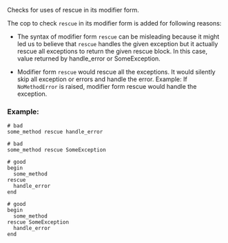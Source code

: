 Checks for uses of rescue in its modifier form.

The cop to check `rescue` in its modifier form is added for following
reasons:

* The syntax of modifier form `rescue` can be misleading because it
    might led us to believe that `rescue` handles the given exception
    but it actually rescue all exceptions to return the given rescue
    block. In this case, value returned by handle_error or
    SomeException.

* Modifier form `rescue` would rescue all the exceptions. It would
    silently skip all exception or errors and handle the error.
    Example: If `NoMethodError` is raised, modifier form rescue would
    handle the exception.

### Example:
    # bad
    some_method rescue handle_error

    # bad
    some_method rescue SomeException

    # good
    begin
      some_method
    rescue
      handle_error
    end

    # good
    begin
      some_method
    rescue SomeException
      handle_error
    end